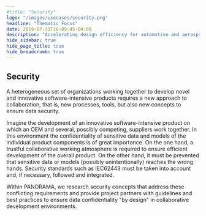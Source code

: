 ```yaml
---
#title: "Security"
logo: "/images/usecases/security.png"
headline: "Thematic Focus"
date: 2019-07-31T16:09:45-04:00
description: "Accelerating design efficiency for automotive and aerospace systems"
hide_sidebar: true
hide_page_title: true
hide_breadcrumb: true
---
```


## Security

A heterogeneous set of organizations working together to develop novel and innovative software-intensive products requires a new approach to collaboration, that is, new processes, tools, but also new concepts to ensure data security.

Imagine the development of an innovative software-intensive product on which an OEM and several, possibly competing, suppliers work together.
In this environment the confidentiality of sensitive data and models of the individual product components is of great importance.
On the one hand, a trustful collaborative working atmosphere is required to ensure efficient development of the overall product.
On the other hand, it must be prevented that sensitive data or models (possibly unintentionally) reaches the wrong hands.
Security standards such as IEC62443 must be taken into account and, if necessary, followed and integrated.

Within PANORAMA, we research security concepts that address these conflicting requirements and provide project partners with guidelines and best practices to ensure data confidentiality "by design" in collaborative development environments.

